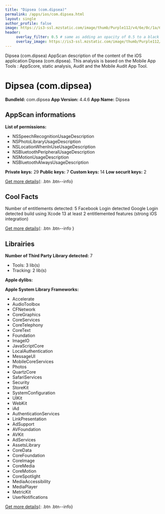 ```yaml
---
title: "Dipsea (com.dipsea)"
permalink: /apps/ios/com.dipsea.html
layout: single
author_profile: false
image: https://is3-ssl.mzstatic.com/image/thumb/Purple112/v4/6e/0c/1a/6e0c1a95-1c71-a9e3-fd63-c429052bac05/AppIcon-1x_U007emarketing-0-5-0-85-220.png/512x512bb.jpg
header: 
     overlay_filter: 0.5 # same as adding an opacity of 0.5 to a black background
     overlay_image: https://is3-ssl.mzstatic.com/image/thumb/Purple112/v4/6e/0c/1a/6e0c1a95-1c71-a9e3-fd63-c429052bac05/AppIcon-1x_U007emarketing-0-5-0-85-220.png/512x512bb.jpg
---
```

Dipsea (com.dipsea) AppScan description of the content of the iOS application Dipsea (com.dipsea). This analysis is based on the Mobile App Tools : AppScore, static analysis, Audit and the Mobile Audit App Tool.

# Dipsea (com.dipsea)

**BundleId:** com.dipsea
**App Version:** 4.4.6
**App Name:** Dipsea


## AppScan informations 

**List of permissions:** 
- NSSpeechRecognitionUsageDescription
- NSPhotoLibraryUsageDescription
- NSLocationWhenInUseUsageDescription
- NSBluetoothPeripheralUsageDescription
- NSMotionUsageDescription
- NSBluetoothAlwaysUsageDescription
  
  
**Private keys:** 29
**Public keys:** 7
**Custom keys:** 14
**Low securit keys:** 2
  
[Get more details](/pricing.html){: .btn .btn--info}

## Cool Facts

Number of entitlements detected: 5
Facebook Login detected
Google Login detected
build using Xcode 13
at least 2 entitlemented features (strong iOS integration)
  
[Get more details](/pricing.html){: .btn .btn--info }

## Librairies 
**Number of Third Party Library detected:** 7
- Tools: 3 lib(s)
- Tracking: 2 lib(s)


**Apple dylibs:**


**Apple System Library Frameworks:**
- Accelerate
- AudioToolbox
- CFNetwork
- CoreGraphics
- CoreServices
- CoreTelephony
- CoreText
- Foundation
- ImageIO
- JavaScriptCore
- LocalAuthentication
- MessageUI
- MobileCoreServices
- Photos
- QuartzCore
- SafariServices
- Security
- StoreKit
- SystemConfiguration
- UIKit
- WebKit
- iAd
- AuthenticationServices
- LinkPresentation
- AdSupport
- AVFoundation
- AVKit
- AdServices
- AssetsLibrary
- CoreData
- CoreFoundation
- CoreImage
- CoreMedia
- CoreMotion
- CoreSpotlight
- MediaAccessibility
- MediaPlayer
- MetricKit
- UserNotifications


  
[Get more details](/pricing.html){: .btn .btn--info}

